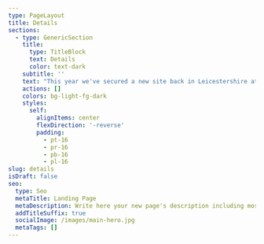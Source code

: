 ```yaml
---
type: PageLayout
title: Details
sections:
  - type: GenericSection
    title:
      type: TitleBlock
      text: Details
      color: text-dark
    subtitle: ''
    text: "This year we've secured a new site back in Leicestershire at Grace Dieu Manor, near Ashby.\_\n\n**The Site**\nThe new site is at a private football academy and includes all of our usual facilities, large camp area, Swimming Pool, Sports Hall and classrooms. Its located a few minutes from Junction 23 of the M1 with hotel accommodation close by.\n\n**Activities**\nWe will be camping in the school grounds and we have a marquee for meals and communal activities, - the marquee is where the main camp activities take place. Full information and programme details will be sent following receipt and acceptance of your booking, nearer the time.\n\nThere is a variety of spiritual, sporting, craft and family activities arranged over the course of the long weekend. There will be time to explore our Camp Theme and plenty of relaxation time.\n\nMorning and evening activities tend to be communal and the afternoons a chance to follow activities of your choice - tennis, football, swimming, Bible studies, walks, crafts etc. In addition we normally have a mix of late night singing and lighter evening entertainment.\n\n**Numbers are limited to around 400 so book early to avoid disappointment - we are planning to open bookings soon.**\n\nChildren who attend Sunday School, CYC & YPGs are welcome to attend.\n\n**Accommodation and catering**\nBring either a tent or a caravan or campervan - in addition we're expecting to be able to use some limited on-site accommodation. This is expected to be at a premium and we may need to give priority to those in particular need. Some people find a local guesthouse accommodation more convenient, but you will need to book it early. All meals are provided at camp; groups of people will be rostered to prepare meals to pre-planned menus. Toilet and shower facilities are available.\n\n**Children's and Young People's activities**\nOrganised sports and games normally include football, rounders, volleyball and netball. There are swimming sessions in the heated indoor pool and the Meal-a-Day Tuck Shop is always popular so bring some change.\nThere will be a quiet (unsupervised) revision room for those with exams coming up.\nAnd for teenagers with a lot of energy, we will be organising 'late night in the gym' sessions.\n\n**Parents and Sponsoring**\nThose under 18 who are not coming with a parent, must be sponsored by a suitable adult who will be at camp. If you need to be sponsored, please make sure you approach the person who is sponsoring you well in advance so that they can include you in their booking.\n\nParents and Sponsors - the safety and conduct of children and under 18s remain your responsibility whilst at Camp. The Committee takes issues of under-age and/or excessive drinking, and any use of banned substances at Whit Camp extremely seriously. We expect parents and/or sponsors to play an active role in accepting their responsibilities and help the Committee to address any concerns that may arise.\n\nIf you wish to sponsor someone but have already completed an online booking form, please get in touch with Joyce (see contacts page).\n\n**Safety**\nPlease be aware of the dangers concerning the swimming pool, surrounding land, main roads, public footpaths and sports facilities, kitchen area and cooking range, all of which could pose a serious hazard. Dogs will be allowed but must be controlled, always on leads and kept away from food areas, and poop-scoops must be used.\n\nAll campers should note the out-of-bounds areas. We have a ‘No Bicycle rule’, so please leave them at home.\nWe cheerfully assume that, as you want to come, you will happily join in with the programme of activities and with the Christian spirit of Whit Camp. We look forward to seeing you!\n\nThe Committee takes everyone's safety and security seriously and for this reason we are fully insured, carry out risk assessments for the weekend and have Data Protection and Safeguarding Polices which can be downloaded below.\n"
    actions: []
    colors: bg-light-fg-dark
    styles:
      self:
        alignItems: center
        flexDirection: '-reverse'
        padding:
          - pt-16
          - pr-16
          - pb-16
          - pl-16
slug: details
isDraft: false
seo:
  type: Seo
  metaTitle: Landing Page
  metaDescription: Write here your new page's description including most relevant keywords.
  addTitleSuffix: true
  socialImage: /images/main-hero.jpg
  metaTags: []
---
```

